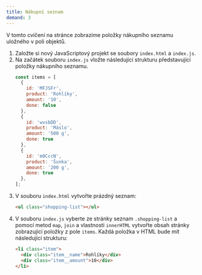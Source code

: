 ```yaml
---
title: Nákupní seznam
demand: 3
---
```


V tomto cvičení na stránce zobrazíme položky nákupního seznamu uložného v poli objektů.

1. Založte si nový JavaScriptový projekt se soubory `index.html` a `index.js`.
1. Na začátek souboru `index.js` vložte následující strukturu představující položky nákupního seznamu.
   ```js
   const items = [
     {
       id: 'MFJSFr',
       product: 'Rohlíky',
       amount: '10',
       done: false
     },
     {
       id: 'wvsbDD',
       product: 'Máslo',
       amount: '500 g',
       done: true
     },
     {
       id: 'm0CccN',
       product: 'Šunka',
       amount: '200 g',
       done: true
     },
   ];
   ```
1. V souboru `index.html` vytvořte prázdný seznam:
   ```html
   <ul class="shopping-list"></ul>
   ```
1. V souboru `index.js` vyberte ze stránky seznam `.shopping-list` a pomocí metod `map`, `join` a vlastnosti `innerHTML` vytvořte obsah stránky zobrazující položky z pole `items`. Každá položka v HTML bude mít následující strukturu:
   ```html
   <li class="item">
     <div class="item__name">Rohlíky</div>
     <div class="item__amount">10</div>
   </li>
   ```
